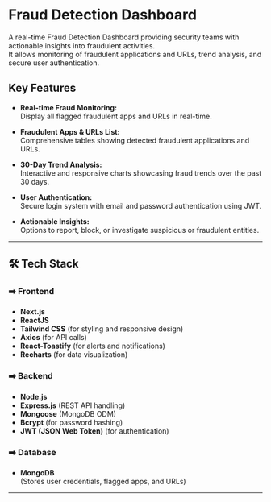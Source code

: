# Fraud Detection Dashboard

A real-time Fraud Detection Dashboard providing security teams with actionable insights into fraudulent activities.  
It allows monitoring of fraudulent applications and URLs, trend analysis, and secure user authentication.  

## Key Features

- **Real-time Fraud Monitoring:**  
  Display all flagged fraudulent apps and URLs in real-time.

- **Fraudulent Apps & URLs List:**  
  Comprehensive tables showing detected fraudulent applications and URLs.

- **30-Day Trend Analysis:**  
  Interactive and responsive charts showcasing fraud trends over the past 30 days.

- **User Authentication:**  
  Secure login system with email and password authentication using JWT.

- **Actionable Insights:**  
  Options to report, block, or investigate suspicious or fraudulent entities.

---

## 🛠 Tech Stack

### ➡️ Frontend
- **Next.js**
- **ReactJS**
- **Tailwind CSS** (for styling and responsive design)
- **Axios** (for API calls)
- **React-Toastify** (for alerts and notifications)
- **Recharts** (for data visualization)

### ➡️ Backend
- **Node.js**
- **Express.js** (REST API handling)
- **Mongoose** (MongoDB ODM)
- **Bcrypt** (for password hashing)
- **JWT (JSON Web Token)** (for authentication)

### ➡️ Database
- **MongoDB**  
  (Stores user credentials, flagged apps, and URLs)

---



